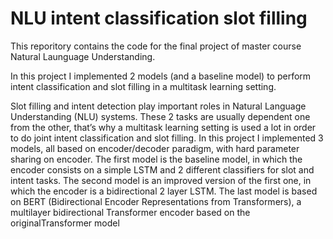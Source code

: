 # NLU intent classification slot filling 
This reporitory contains the code for the final project of master course Natural Launguage Understanding. 

In this project I implemented 2 models (and a baseline model) to perform intent classification and slot filling in a multitask learning setting.

Slot filling and intent detection play important roles in Natural Language Understanding (NLU) systems. These 2 tasks are usually dependent one from the other, that’s why a multitask learning setting is used a lot in order to do joint intent classification and slot filling. In this project I implemented 3 models, all
based on encoder/decoder paradigm, with hard parameter sharing on encoder. The first model is the baseline model, in which the encoder consists on a simple LSTM and 2 different classifiers for slot and intent tasks. The second model is an improved version of the first one, in which the encoder is a bidirectional 2 layer LSTM. The last model is based on BERT (Bidirectional Encoder Representations from Transformers), a multilayer bidirectional Transformer encoder based on the originalTransformer model 
